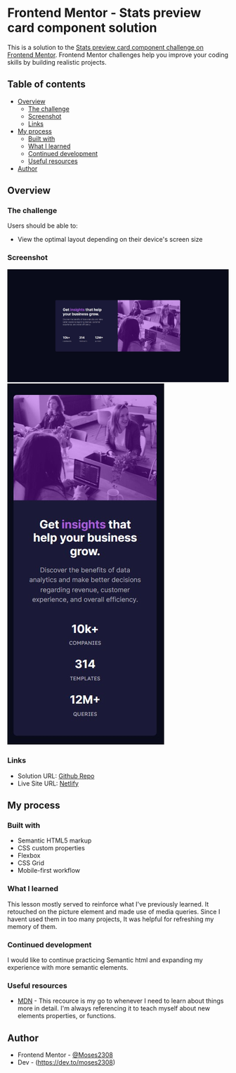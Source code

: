 # Frontend Mentor - Stats preview card component solution

This is a solution to the [Stats preview card component challenge on Frontend Mentor](https://www.frontendmentor.io/challenges/stats-preview-card-component-8JqbgoU62). Frontend Mentor challenges help you improve your coding skills by building realistic projects.

## Table of contents

- [Overview](#overview)
  - [The challenge](#the-challenge)
  - [Screenshot](#screenshot)
  - [Links](#links)
- [My process](#my-process)
  - [Built with](#built-with)
  - [What I learned](#what-i-learned)
  - [Continued development](#continued-development)
  - [Useful resources](#useful-resources)
- [Author](#author)

## Overview

### The challenge

Users should be able to:

- View the optimal layout depending on their device's screen size

### Screenshot

![](images/deskshot.jpg)
![](images/mobileshot.jpg)

### Links

- Solution URL: [Github Repo](https://your-solution-url.com)
- Live Site URL: [Netlify](https://your-live-site-url.com)

## My process

### Built with

- Semantic HTML5 markup
- CSS custom properties
- Flexbox
- CSS Grid
- Mobile-first workflow

### What I learned

This lesson mostly served to reinforce what I've previously learned. It retouched on the picture element and made use of media queries. Since I havent used them in too many projects, It was helpful for refreshing my memory of them.

### Continued development

I would like to continue practicing Semantic html and expanding my experience with more semantic elements.

### Useful resources

- [MDN](https://developer.mozilla.org/en-US/) - This recource is my go to whenever I need to learn about things more in detail. I'm always referencing it to teach myself about new elements properties, or functions.

## Author

- Frontend Mentor - [@Moses2308](https://www.frontendmentor.io/profile/Moses2308)
- Dev - (https://dev.to/moses2308)
